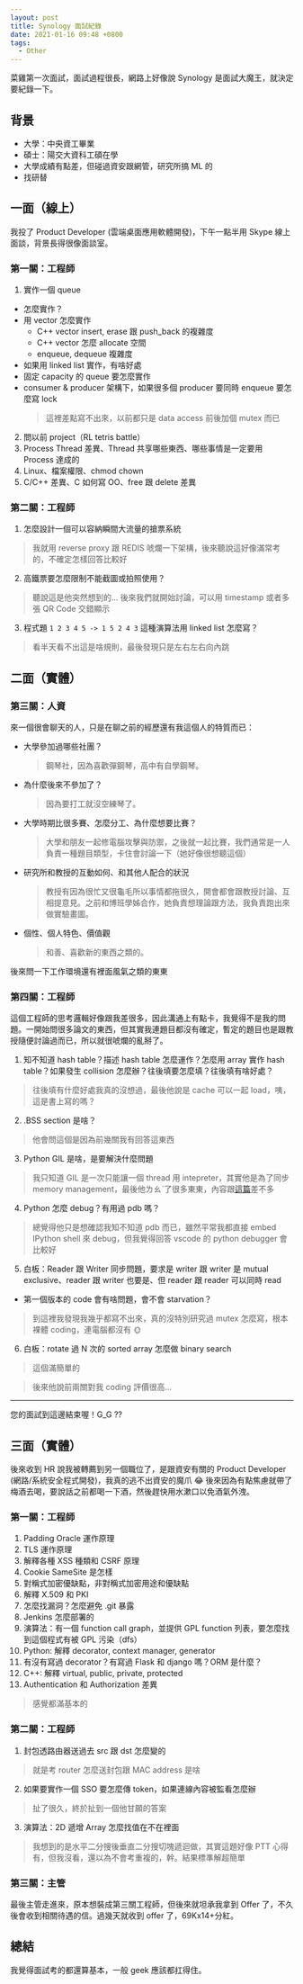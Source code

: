 ```yaml
---
layout: post
title: Synology 面試紀錄
date: 2021-01-16 09:48 +0800
tags:
  - Other
---
```


菜雞第一次面試，面試過程很長，網路上好像說 Synology 是面試大魔王，就決定要紀錄一下。

## 背景

- 大學：中央資工畢業
- 碩士：陽交大資科工碩在學
- 大學成績有點差，但碰過資安跟網管，研究所搞 ML 的
- 找研替

## 一面（線上）

我投了 Product Developer (雲端桌面應用軟體開發)，下午一點半用 Skype 線上面談，背景長得很像面談室。

### 第一關：工程師

1. 實作一個 queue
  - 怎麼實作？
  - 用 vector 怎麼實作
    - C++ vector insert, erase 跟 push_back 的複雜度
    - C++ vector 怎麼 allocate 空間
    - enqueue, dequeue 複雜度
  - 如果用 linked list 實作，有啥好處
  - 固定 capacity 的 queue 要怎麼實作
  - consumer & producer 架構下，如果很多個 producer 要同時 enqueue 要怎麼寫 lock
    > 這裡差點寫不出來，以前都只是 data access 前後加個 mutex 而已
2. 問以前 project（RL tetris battle）
3. Process Thread 差異、Thread 共享哪些東西、哪些事情是一定要用 Process 達成的
4. Linux、檔案權限、chmod chown
5. C/C++ 差異、C 如何寫 OO、free 跟 delete 差異


### 第二關：工程師

1. 怎麼設計一個可以容納瞬間大流量的搶票系統
  > 我就用 reverse proxy 跟 REDIS 唬爛一下架構，後來聽說這好像滿常考的，不確定怎樣回答比較好
2. 高鐵票要怎麼限制不能截圖或拍照使用？
  > 聽說這是他突然想到的... 後來我們就開始討論，可以用 timestamp 或者多張 QR Code 交錯顯示
3. 程式題 `1 2 3 4 5 -> 1 5 2 4 3` 這種演算法用 linked list 怎麼寫？
  > 看半天看不出這是啥規則，最後發現只是左右左右向內跳

## 二面（實體）

### 第三關：人資

來一個很會聊天的人，只是在聊之前的經歷還有我這個人的特質而已：

- 大學參加過哪些社團？
  > 鋼琴社，因為喜歡彈鋼琴，高中有自學鋼琴。
- 為什麼後來不參加了？
  > 因為要打工就沒空練琴了。
- 大學時期比很多賽、怎麼分工、為什麼想要比賽？
  > 大學和朋友一起修電腦攻擊與防禦，之後就一起比賽，我們通常是一人負責一種題目類型，卡住會討論一下（她好像很想聽這個）
- 研究所和教授的互動如何、和其他人配合的狀況
  > 教授有因為很忙又很龜毛所以事情都拖很久，開會都會跟教授討論、互相提意見。之前和博班學姊合作，她負責想理論跟方法，我負責跑出來做實驗畫圖。
- 個性、個人特色、價值觀
  > 和善、喜歡新的東西之類的。

後來問一下工作環境還有裡面風氣之類的東東

### 第四關：工程師

這個工程師的思考邏輯好像跟我差很多，因此溝通上有點卡，我覺得不是我的問題。一開始問很多論文的東西，但其實我連題目都沒有確定，暫定的題目也是跟教授隨便討論過而已，所以就很唬爛的亂掰了。

1. 知不知道 hash table？描述 hash table 怎麼運作？怎麼用 array 實作 hash table？如果發生 collision 怎麼辦？往後填要怎麼填？往後填有啥好處？
  > 往後填有什麼好處我真的沒想過，最後他說是 cache 可以一起 load，咦，這是書上寫的嗎？
2. .BSS section 是啥？
  > 他會問這個是因為前幾關我有回答這東西
3. Python GIL 是啥，是要解決什麼問題
  > 我只知道 GIL 是一次只能讓一個 thread 用 intepreter，其實他是為了同步 memory management，最後他ㄌㄠˋ了很多東東，內容跟[這篇](https://medium.com/python-in-plain-english/python-untold-976da8cf2006)差不多
4. Python 怎麼 debug？有用過 pdb 嗎？
  > 總覺得他只是想確認我知不知道 pdb 而已，雖然平常我都直接 embed IPython shell 來 debug，但我覺得回答 vscode 的 python debugger 會比較好
5. 白板：Reader 跟 Writer 同步問題，要求是 writer 跟 writer 是 mutual exclusive、reader 跟 writer 也要是、但 reader 跟 reader 可以同時 read
  - 第一個版本的 code 會有啥問題，會不會 starvation？
  > 到這裡我發現我幾乎都寫不出來，真的沒特別研究過 mutex 怎麼寫，根本裸體 coding，連電腦都沒有 🌞
6. 白板：rotate 過 N 次的 sorted array 怎麼做 binary search
  > 這個滿簡單的

> 後來他說前兩關對我 coding 評價很高...

--- 

您的面試到這邊結束喔！G_G ??

## 三面（實體）

後來收到 HR 說我被轉薦到另一個職位了，是跟資安有關的 Product Developer (網路/系統安全程式開發)，我真的逃不出資安的魔爪 😂
後來因為有點焦慮就帶了梅酒去喝，要說話之前都喝一下酒，然後趕快用水漱口以免酒氣外洩。

### 第一關：工程師

1. Padding Oracle 運作原理
2. TLS 運作原理
3. 解釋各種 XSS 種類和 CSRF 原理
4. Cookie SameSite 是怎樣
5. 對稱式加密優缺點，非對稱式加密用途和優缺點
6. 解釋 X.509 和 PKI
7. 怎麼找漏洞？怎麼避免 .git 暴露
8. Jenkins 怎麼部署的
9. 演算法：有一個 function call graph，並提供 GPL function 列表，要怎麼找到這個程式有被 GPL 污染（dfs）
10. Python: 解釋 decorator, context manager, generator
11. 有沒有寫過 decorator？有寫過 Flask 和 django 嗎？ORM 是什麼？
12. C++: 解釋 virtual, public, private, protected
13. Authentication 和 Authorization 差異

> 感覺都滿基本的

### 第二關：工程師

1. 封包透路由器送過去 src 跟 dst 怎麼變的
  > 就是考 router 怎麼送封包跟 MAC address 是啥
2. 如果要實作一個 SSO 要怎麼傳 token，如果連線內容被監看怎麼辦
  > 扯了很久，終於扯到一個他甘願的答案
3. 演算法：2D 遞增 Array 怎麼找值在不在裡面
  > 我想到的是水平二分搜後垂直二分搜切塊遞迴做，其實這題好像 PTT 心得有，但我沒看，還以為不會考重複的，幹。結果標準解超簡單

### 第三關：主管

最後主管走進來，原本想裝成第三關工程師，但後來就坦承我拿到 Offer 了，不久後會收到相關待遇的信。過幾天就收到 offer 了，69Kx14+分紅。

## 總結

我覺得面試考的都還算基本，一般 geek 應該都扛得住。
